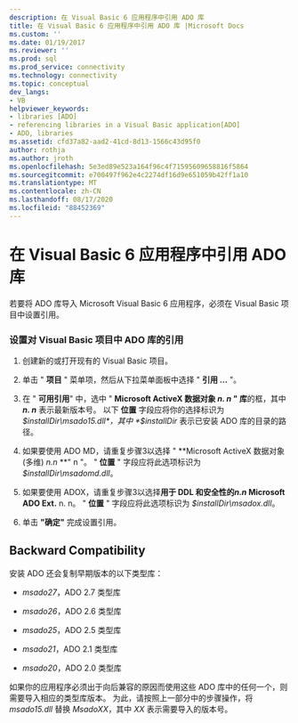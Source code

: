 ```yaml
---
description: 在 Visual Basic 6 应用程序中引用 ADO 库
title: 在 Visual Basic 6 应用程序中引用 ADO 库 |Microsoft Docs
ms.custom: ''
ms.date: 01/19/2017
ms.reviewer: ''
ms.prod: sql
ms.prod_service: connectivity
ms.technology: connectivity
ms.topic: conceptual
dev_langs:
- VB
helpviewer_keywords:
- libraries [ADO]
- referencing libraries in a Visual Basic application[ADO]
- ADO, libraries
ms.assetid: cfd37a82-aad2-41cd-8d13-1566c43d95f0
author: rothja
ms.author: jroth
ms.openlocfilehash: 5e3ed89e523a164f96c4f71595609658816f5864
ms.sourcegitcommit: e700497f962e4c2274df16d9e651059b42ff1a10
ms.translationtype: MT
ms.contentlocale: zh-CN
ms.lasthandoff: 08/17/2020
ms.locfileid: "88452369"
---
```

# <a name="referencing-the-ado-libraries-in-a-visual-basic-6-application"></a>在 Visual Basic 6 应用程序中引用 ADO 库
若要将 ADO 库导入 Microsoft Visual Basic 6 应用程序，必须在 Visual Basic 项目中设置引用。  
  
### <a name="to-set-a-reference-to-the-ado-libraries-in-a-visual-basic-project"></a>设置对 Visual Basic 项目中 ADO 库的引用  
  
1.  创建新的或打开现有的 Visual Basic 项目。  
  
2.  单击 " **项目** " 菜单项，然后从下拉菜单面板中选择 " **引用 ...** "。  
  
3.  在 " **可用引用**" 中，选中 " **Microsoft ActiveX 数据对象 *n. n* " 库**的框，其中 ***n. n*** 表示最新版本号。 以下 **位置** 字段应将你的选择标识为 *$installDir\msado15.dll*，其中 *$installDir* 表示已安装 ADO 库的目录的路径。  
  
4.  如果要使用 ADO MD，请重复步骤3以选择 " **Microsoft ActiveX 数据对象 (多维) *n.n* **" n "。 " **位置** " 字段应将此选项标识为 *$installDir\msadomd.dll*。  
  
5.  如果要使用 ADOX，请重复步骤3以选择**用于 DDL 和安全性的*n.n* Microsoft ADO Ext.** n. n。 " **位置** " 字段应将此选项标识为 *$installDir\msadox.dll*。  
  
6.  单击 **"确定"** 完成设置引用。  
  
## <a name="backward-compatibility"></a>Backward Compatibility  
 安装 ADO 还会复制早期版本的以下类型库：  
  
-   *msado27*，ADO 2.7 类型库  
  
-   *msado26*，ADO 2.6 类型库  
  
-   *msado25*，ADO 2.5 类型库  
  
-   *msado21*，ADO 2.1 类型库  
  
-   *msado20*，ADO 2.0 类型库  
  
 如果你的应用程序必须出于向后兼容的原因而使用这些 ADO 库中的任何一个，则需要导入相应的类型库版本。 为此，请按照上一部分中的步骤操作，将 *msado15.dll* 替换 *MsadoXX*，其中 *XX* 表示需要导入的版本号。
